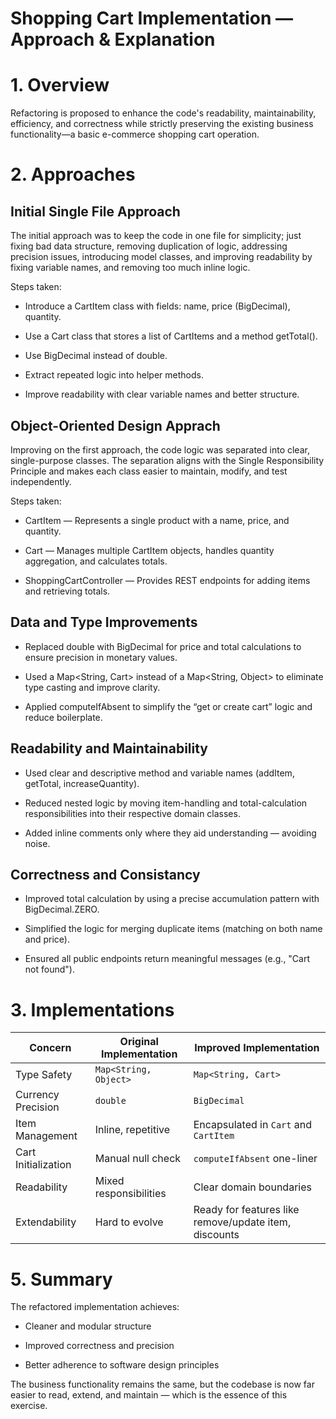 # Shopping Cart Implementation — Approach & Explanation

# 1. Overview

Refactoring is proposed to enhance the code's readability, maintainability, efficiency, and correctness while strictly preserving the existing business functionality—a basic e-commerce shopping cart operation. 


# 2. Approaches

## Initial Single File Approach

The initial approach was to keep the code in one file for simplicity; just fixing bad data structure, removing duplication of logic, addressing precision issues, introducing model classes, and improving readability by fixing variable names, and removing too much inline logic.

Steps taken:

- Introduce a CartItem class with fields: name, price (BigDecimal), quantity.

- Use a Cart class that stores a list of CartItems and a method getTotal().

- Use BigDecimal instead of double.

- Extract repeated logic into helper methods.

- Improve readability with clear variable names and better structure.

## Object-Oriented Design Apprach

Improving on the first approach, the code logic was separated into clear, single-purpose classes. The separation aligns with the Single Responsibility Principle and makes each class easier to maintain, modify, and test independently. 

Steps taken:

- CartItem — Represents a single product with a name, price, and quantity.

- Cart — Manages multiple CartItem objects, handles quantity aggregation, and calculates totals.

- ShoppingCartController — Provides REST endpoints for adding items and retrieving totals.

## Data and Type Improvements


- Replaced double with BigDecimal for price and total calculations to ensure precision in monetary values.

- Used a Map<String, Cart> instead of a Map<String, Object> to eliminate type casting and improve clarity.

- Applied computeIfAbsent to simplify the “get or create cart” logic and reduce boilerplate.


## Readability and Maintainability

- Used clear and descriptive method and variable names (addItem, getTotal, increaseQuantity).

- Reduced nested logic by moving item-handling and total-calculation responsibilities into their respective domain classes.

- Added inline comments only where they aid understanding — avoiding noise.


## Correctness and Consistancy

- Improved total calculation by using a precise accumulation pattern with BigDecimal.ZERO.

- Simplified the logic for merging duplicate items (matching on both name and price).

- Ensured all public endpoints return meaningful messages (e.g., "Cart not found").


# 3. Implementations

| Concern             | Original Implementation | Improved Implementation                               |
| ------------------- | ----------------------- | ----------------------------------------------------- |
| Type Safety         | `Map<String, Object>`   | `Map<String, Cart>`                                   |
| Currency Precision  | `double`                | `BigDecimal`                                          |
| Item Management     | Inline, repetitive      | Encapsulated in `Cart` and `CartItem`                 |
| Cart Initialization | Manual null check       | `computeIfAbsent` one-liner                           |
| Readability         | Mixed responsibilities  | Clear domain boundaries                               |
| Extendability       | Hard to evolve          | Ready for features like remove/update item, discounts |


# 5. Summary

The refactored implementation achieves:

- Cleaner and modular structure

- Improved correctness and precision

- Better adherence to software design principles

The business functionality remains the same, but the codebase is now far easier to read, extend, and maintain — which is the essence of this exercise.
